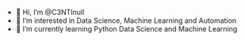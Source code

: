 - 👋 Hi, I’m @C3NTInull
- 👀 I’m interested in Data Science, Machine Learning and Automation
- 🌱 I’m currently learning Python Data Science and Machine Learning

<!---
C3NTInull/C3NTInull is a ✨ special ✨ repository because its `README.md` (this file) appears on your GitHub profile.
You can click the Preview link to take a look at your changes.
--->
